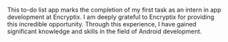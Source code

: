 This to-do list app marks the completion of my first task as an intern in app development at Encryptix. I am deeply grateful to Encryptix for providing this incredible opportunity. Through this experience, I have gained significant knowledge and skills in the field of Android development.
